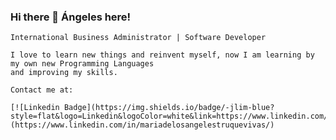 ### Hi there 👋 Ángeles here!
    International Business Administrator | Software Developer 
    
    I love to learn new things and reinvent myself, now I am learning by my own new Programming Languages 
    and improving my skills. 
    
    Contact me at:
    
    [![Linkedin Badge](https://img.shields.io/badge/-jlim-blue?style=flat&logo=Linkedin&logoColor=white&link=https://www.linkedin.com/in/mariadelosangelestruquevivas/)](https://www.linkedin.com/in/mariadelosangelestruquevivas/)
    
    
    

<!--
**Angelestrv/Angelestrv** is a ✨ _special_ ✨ repository because its `README.md` (this file) appears on your GitHub profile.

Here are some ideas to get you started:

- 🔭 I’m currently working on ...
- 🌱 I’m currently learning ...
- 👯 I’m looking to collaborate on ...
- 🤔 I’m looking for help with ...
- 💬 Ask me about ...
- 📫 How to reach me: ...
- 😄 Pronouns: ...
- ⚡ Fun fact: ...
-->
